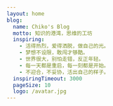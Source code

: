 ```yaml
---
layout: home
blog:
  name: Chiko's Blog
  motto: 知识的港湾，思维的工坊
  inspiring:
    - 活得热烈，爱得洒脱，做自己的光。
    - 梦想不设限，敢闯才够酷。
    - 世界很大，别怕走错，反正年轻。
    - 每一天都是重启，每一刻都是开始。
    - 不迎合，不妥协，活出自己的样子。
  inspiringTimeout: 3000
  pageSize: 10
  logo: /avatar.jpg
---
```

